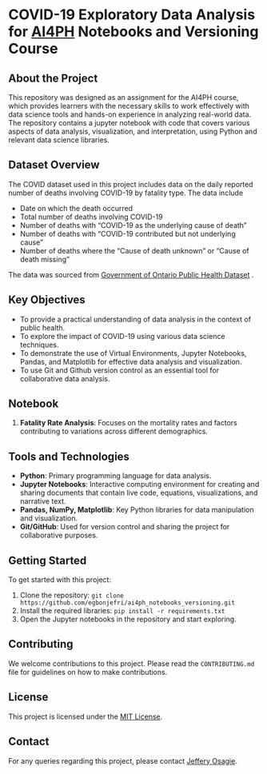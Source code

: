 # COVID-19 Exploratory Data Analysis for [AI4PH](https://ai4ph-hrtp.ca/) Notebooks and Versioning Course

## About the Project

This repository was designed as an assignment for the AI4PH course, which provides learners with the necessary skills to work effectively with data science tools and hands-on experience in analyzing real-world data. The repository contains a jupyter notebook with code that covers various aspects of data analysis, visualization, and interpretation, using Python and relevant data science libraries.

## Dataset Overview

The COVID dataset used in this project includes data on the daily reported number of deaths involving COVID-19 by fatality type. The data include 

- Date on which the death occurred
- Total number of deaths involving COVID-19
- Number of deaths with “COVID-19 as the underlying cause of death”
- Number of deaths with “COVID-19 contributed but not underlying cause”
- Number of deaths where the “Cause of death unknown” or “Cause of death missing”

The data was sourced from [Government of Ontario Public Health Dataset](https://data.ontario.ca/dataset/deaths-involving-covid-19-by-fatality-type/) .

## Key Objectives

- To provide a practical understanding of data analysis in the context of public health.
- To explore the impact of COVID-19 using various data science techniques.
- To demonstrate the use of Virtual Environments, Jupyter Notebooks, Pandas, and Matplotlib for effective data analysis and visualization.
- To use Git and Github version control as an essential tool for collaborative data analysis.

## Notebook

1. **Fatality Rate Analysis**: Focuses on the mortality rates and factors contributing to variations across different demographics.

## Tools and Technologies

- **Python**: Primary programming language for data analysis.
- **Jupyter Notebooks**: Interactive computing environment for creating and sharing documents that contain live code, equations, visualizations, and narrative text.
- **Pandas, NumPy, Matplotlib**: Key Python libraries for data manipulation and visualization.
- **Git/GitHub**: Used for version control and sharing the project for collaborative purposes.

## Getting Started

To get started with this project:

1. Clone the repository: `git clone https://github.com/egbonjefri/ai4ph_notebooks_versioning.git`
2. Install the required libraries: `pip install -r requirements.txt`
3. Open the Jupyter notebooks in the repository and start exploring.

## Contributing

We welcome contributions to this project. Please read the `CONTRIBUTING.md` file for guidelines on how to make contributions.

## License

This project is licensed under the [MIT License](https://opensource.org/license/mit/).

## Contact

For any queries regarding this project, please contact [Jeffery Osagie](mailto:osagiej3@myumanitoba.ca).
